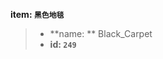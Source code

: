 <!-- BEGIN_AUTOGEN: do NOT edit in this block -->

**item: `黑色地毯`**

> * **name: ** Black_Carpet
> * **id: `249`**

<!-- END_AUTOGEN-->
